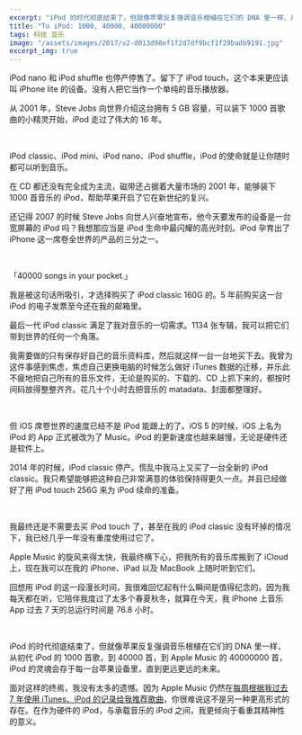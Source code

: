 ```yaml
---
excerpt: "iPod 的时代彻底结束了，但就像苹果反复强调音乐根植在它们的 DNA 里一样，从第一代 iPod 的 1000 首歌，到 40000 首，到 Apple Music 的 40000000 首，iPod 的灵魂会存于每一台苹果设备里，直到更远更远的未来。"
title: "To iPod: 1000, 40000, 40000000"
tags: 科技 音乐
image: "/assets/images/2017/v2-d013d98ef1f2d7df9bcf1f29badb9191.jpg"
excerpt_img: true
---
```


iPod nano 和 iPod shuffle 也停产停售了。留下了 iPod touch，这个本来更应该叫 iPhone lite 的设备。没有人把它当作一个单纯的音乐播放器。

从 2001 年，Steve Jobs 向世界介绍这台拥有 5 GB 容量，可以装下 1000 首歌曲的小精灵开始，iPod 走过了伟大的 16 年。

<br>

iPod classic、iPod mini、iPod nano、iPod shuffle，iPod 的使命就是让你随时都可以听到音乐。

在 CD 都还没有完全成为主流，磁带还占据着大量市场的 2001 年，能够装下 1000 首音乐的 iPod，帮助苹果开启了它在新世纪的复兴。

还记得 2007 的时候 Steve Jobs 向世人兴奋地宣布，他今天要发布的设备是一台宽屏幕的 iPod 吗？我想那应当是 iPod 生命中最闪耀的高光时刻。iPod 孕育出了 iPhone 这一席卷全世界的产品的三分之一。

<br>

「40000 songs in your pocket.」

我是被这句话所吸引，才选择购买了 iPod classic 160G 的。5 年前购买这一台 iPod 的电子发票至今还在我的邮箱里。

最后一代 iPod classic 满足了我对音乐的一切需求。1134 张专辑，我可以把它们带到世界的任何一个角落。

我需要做的只有保存好自己的音乐资料库，然后就这样一台一台地买下去。我曾为这件事感到焦虑，焦虑自己更换电脑的时候怎么做好 iTunes 数据的迁移，并乐此不疲地把自己所有的音乐文件，无论是购买的、下载的、CD 上抓下来的，都按时间码放得整整齐齐。花几十个小时去把音乐的 matadata、封面都整理好。

<br>

但 iOS 席卷世界的速度已经不是 iPod 能跟上的了。iOS 5 的时候，iOS 上名为 iPod 的 App 正式被改为了 Music。iPod 的更新速度也越来越慢，无论是硬件还是软件上。

2014 年的时候，iPod classic 停产。慌乱中我马上又买了一台全新的 iPod classic。我只希望能够把这种自己非常满意的体验保持得更久一点。并且已经做好了用 iPod touch 256G 来为 iPod 续命的准备。

<br>

我最终还是不需要去买 iPod touch 了，甚至在我的 iPod classic 没有坏掉的情况下，我已经几乎一年没有重度使用过它了。

Apple Music 的旋风来得太快，我最终横下心，把我所有的音乐库搬到了 iCloud 上，现在我可以在我的 iPhone、iPad 以及 MacBook 上随时听到它们。

回想用 iPod 的这一段漫长时间，我很难回忆起有什么瞬间是值得纪念的。因为我每天都在听，它陪伴我度过了太多个春夏秋冬，就算在今天，我 iPhone 上音乐 App 过去 7 天的总运行时间是 76.8 小时。

<br>

iPod 的时代彻底结束了，但就像苹果反复强调音乐根植在它们的 DNA 里一样，从初代 iPod 的 1000 首歌，到 40000 首，到 Apple Music 的 40000000 首，iPod 的灵魂会存于每一台苹果设备里，直到更远更远的未来。

面对这样的终焉，我没有太多的遗憾。因为 Apple Music 仍然在[每周根据我过去 7 年使用 iTunes、iPod 的记录给我推荐歌曲](https://twitter.com/Jesoooor/status/877218627598008320)，你很难说这不是另一种更高形式的存在。在作为硬件的 iPod，与承载音乐的 iPod 之间，我更倾向于看重其精神性的意义。
